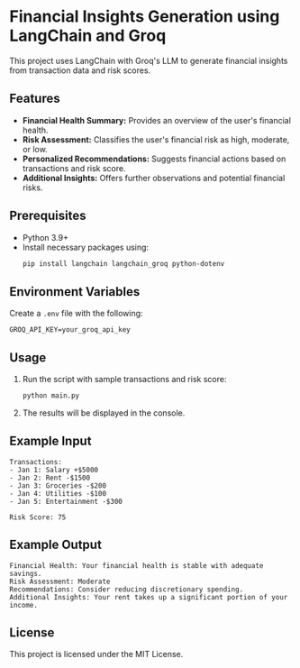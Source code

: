 # Financial Insights Generation using LangChain and Groq

This project uses LangChain with Groq's LLM to generate financial insights from transaction data and risk scores.

## Features
- **Financial Health Summary:** Provides an overview of the user's financial health.
- **Risk Assessment:** Classifies the user's financial risk as high, moderate, or low.
- **Personalized Recommendations:** Suggests financial actions based on transactions and risk score.
- **Additional Insights:** Offers further observations and potential financial risks.

## Prerequisites
- Python 3.9+
- Install necessary packages using:
  ```bash
  pip install langchain langchain_groq python-dotenv
  ```

## Environment Variables
Create a `.env` file with the following:
```env
GROQ_API_KEY=your_groq_api_key
```

## Usage
1. Run the script with sample transactions and risk score:
    ```python
    python main.py
    ```
2. The results will be displayed in the console.

## Example Input
```plaintext
Transactions:
- Jan 1: Salary +$5000
- Jan 2: Rent -$1500
- Jan 3: Groceries -$200
- Jan 4: Utilities -$100
- Jan 5: Entertainment -$300

Risk Score: 75
```

## Example Output
```plaintext
Financial Health: Your financial health is stable with adequate savings.
Risk Assessment: Moderate
Recommendations: Consider reducing discretionary spending.
Additional Insights: Your rent takes up a significant portion of your income.
```

## License
This project is licensed under the MIT License.